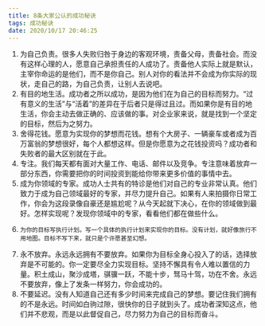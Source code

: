 ```yaml
---
title: 8条大家公认的成功秘诀
tags: 成功秘诀
date: 2020/10/17 20:46:25
---
```

 1. 为自己负责。很多人失败归咎于身边的客观环境，责备父母，责备社会。而没有这样心理的人，愿意自己承担责任的人成功了。责备他人实际上就是默认，主宰你命运的是他们，而不是你自己。别人对你的看法并不会成为你实际的现状，走自己的路，为自己负责，让别人去说吧。
 2. 有目的地生活。成功者之所以成功，是因为他们在为自己的目标而努力。“过有意义的生活”与“活着”的差异在于后者只是得过且过。而如果你是有目的地生活，你会主动去做正确的、应该做的事。对企业家来说，就是找到一个坚定的目标，然后为之努力。
 3.  舍得花钱。愿意为实现你的梦想而花钱。想有个大房子、一辆豪车或者成为百万富翁的梦想很好，每个人都想这样。但是你愿意为之花钱投资吗？成功者和失败者的最大区别就在于此。
 4. 专注。我们每天都有面对大量工作、电话、邮件以及竞争。专注意味着放弃一部分东西，你需要把你的时间投资到能给你带来更多价值的事情中去。
 5.  成为你领域的专家。成功人士共有的特诊是他们对自己的专业非常认真。他们致力于成为自己领域最好的专家，并尽力提升自己。如果有人来拍摄你日常工作，你会为这段录像自豪还是尴尬呢？从今天起就下决心，在你的领域做到最好。怎样实现呢？发现你领域中的专家，看看他们都在做些什么。
 6. 	为你的目标写执行计划。写一个具体的执行计划来实现你的目标。没有计划，就好像旅行不用地图。目标不写下来，就只是个许愿甚至幻想。
 7.  永不放弃。永远永远拥有不要放弃。如果你为目标全身心投入了的话，选择放弃是不可能的。你一定要尽全力实现目标。坚持不懈具有令人难以置信的力量。积土成山，聚沙成塔，骐骥一跃，不能十步，驽马十驾，功在不舍。永远不要放弃，像上了发条一样努力，你会成功的。
 8. 不要延迟。没有人知道自己还有多少时间来完成自己的梦想。要记住我们拥有的不是永远。时间如白驹过隙，很快你的日子就到头了。成功者深知这点，他们并不悲观，而是以此督促自己，尽力努力为自己的目标而奋斗。
